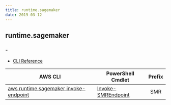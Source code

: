 ```yaml
---
title: runtime.sagemaker
date: 2019-03-12
---
```


## runtime.sagemaker

### -

* [CLI Reference](https://docs.aws.amazon.com/cli/latest/reference/runtime.sagemaker/index.html)

|AWS CLI|PowerShell Cmdlet|Prefix|
|----|----|:--:|
|[aws runtime.sagemaker invoke-endpoint](https://docs.aws.amazon.com/cli/latest/reference/runtime.sagemaker/invoke-endpoint.html)|[Invoke-SMREndpoint](https://docs.aws.amazon.com/powershell/latest/reference/items/Invoke-SMREndpoint.html)|SMR|

